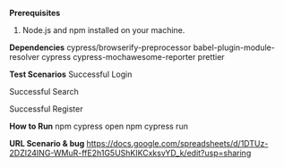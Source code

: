**Prerequisites**
1. Node.js and npm installed on your machine.

**Dependencies**
cypress/browserify-preprocessor
babel-plugin-module-resolver
cypress
cypress-mochawesome-reporter
prettier

**Test Scenarios**
Successful Login

Successful Search

Successful Register

**How to Run**
npm cypress open
npm cypress run

**URL Scenario & bug**
https://docs.google.com/spreadsheets/d/1DTUz-2DZI24ING-WMuR-ffE2h1G5UShKIKCxksvYD_k/edit?usp=sharing
